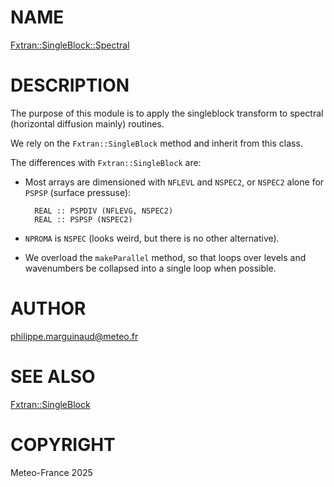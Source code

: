 # NAME

[Fxtran::SingleBlock::Spectral](../lib/Fxtran/SingleBlock/Spectral.pm)

# DESCRIPTION

The purpose of this module is to apply the singleblock transform to spectral (horizontal diffusion mainly)
routines.

We rely on the `Fxtran::SingleBlock` method and inherit from this class. 

The differences with `Fxtran::SingleBlock` are:

- Most arrays are dimensioned with `NFLEVL` and `NSPEC2`, or `NSPEC2` alone for `PSPSP` (surface pressuse):

        REAL :: PSPDIV (NFLEVG, NSPEC2)
        REAL :: PSPSP (NSPEC2)

- `NPROMA` is `NSPEC` (looks weird, but there is no other alternative).
- We overload the `makeParallel` method, so that loops over levels and wavenumbers be collapsed into a single
loop when possible.

# AUTHOR

philippe.marguinaud@meteo.fr

# SEE ALSO

[Fxtran::SingleBlock](Fxtran%3A%3ASingleBlock.md)

# COPYRIGHT

Meteo-France 2025

